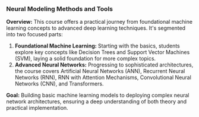 ### Neural Modeling Methods and Tools

**Overview:** This course offers a practical journey from foundational machine learning concepts to advanced deep learning techniques. It's segmented into two focused parts:

1. **Foundational Machine Learning:** Starting with the basics, students explore key concepts like Decision Trees and Support Vector Machines (SVM), laying a solid foundation for more complex topics.
2. **Advanced Neural Networks:** Progressing to sophisticated architectures, the course covers Artificial Neural Networks (ANN), Recurrent Neural Networks (RNN), RNN with Attention Mechanisms, Convolutional Neural Networks (CNN), and Transformers.

**Goal:** Building basic machine learning models to deploying complex neural network architectures, ensuring a deep understanding of both theory and practical implementation.
